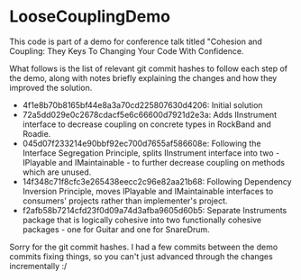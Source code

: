 # LooseCouplingDemo

This code is part of a demo for conference talk titled "Cohesion and Coupling: They Keys To Changing Your Code With Confidence.

What follows is the list of relevant git commit hashes to follow each step of the demo, along with notes briefly explaining the changes and how they improved the solution.

* 4f1e8b70b8165bf44e8a3a70cd225807630d4206: Initial solution
* 72a5dd029e0c2678cdacf5e6c66600d7921d2e3a: Adds IInstrument interface to decrease coupling on concrete types in RockBand and Roadie.
* 045d07f233214e90bbf92ec700d7655af586608e: Following the Interface Segregation Principle, splits IInstrument interface into two - IPlayable and IMaintainable - to further decrease coupling on methods which are unused.
* 14f348c71f8cfc3e265438eecc2c96e82aa21b68: Following Dependency Inversion Principle, moves IPlayable and IMaintainable interfaces to consumers' projects rather than implementer's project.
* f2afb58b7214cfd23f0d09a74d3afba9605d60b5: Separate Instruments package that is logically cohesive into two functionally cohesive packages - one for Guitar and one for SnareDrum.

Sorry for the git commit hashes. I had a few commits between the demo commits fixing things, so you can't just advanced through the changes incrementally :/
